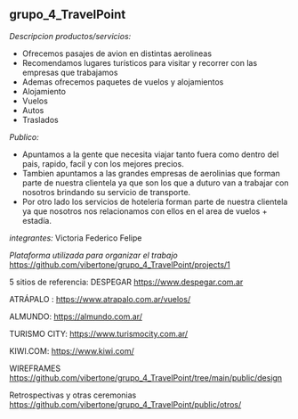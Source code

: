 ## grupo_4_TravelPoint

*Descripcion productos/servicios:* 
- Ofrecemos pasajes de avion en distintas aerolineas 
- Recomendamos lugares turísticos para visitar y recorrer con las empresas que trabajamos 
- Ademas ofrecemos paquetes de vuelos y alojamientos 
- Alojamiento 
- Vuelos 
- Autos 
- Traslados

*Publico:* 
- Apuntamos a la gente que necesita viajar tanto fuera como dentro del pais, rapido, facil y con los mejores precios. 
- Tambien apuntamos a las grandes empresas de aerolinias que forman parte de nuestra clientela ya que son los que a duturo van a trabajar con nosotros brindando su servicio de transporte. 
- Por otro lado los servicios de hoteleria forman parte de nuestra clientela ya que nosotros nos relacionamos con ellos en el area de vuelos + estadía.

*integrantes:*
Victoria Federico Felipe

*Plataforma utilizada para organizar el trabajo*
https://github.com/vibertone/grupo_4_TravelPoint/projects/1

5 sitios de referencia:
DESPEGAR https://www.despegar.com.ar

ATRÁPALO : https://www.atrapalo.com.ar/vuelos/

ALMUNDO: https://almundo.com.ar/

TURISMO CITY: https://www.turismocity.com.ar/

KIWI.COM: https://www.kiwi.com/



WIREFRAMES 
https://github.com/vibertone/grupo_4_TravelPoint/tree/main/public/design


Retrospectivas y otras ceremonias
https://github.com/vibertone/grupo_4_TravelPoint/public/otros/